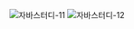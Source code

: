 ![자바스터디-11](https://user-images.githubusercontent.com/63386322/155916503-215673e1-66a3-4489-aaa3-4eff96f38149.jpg)
![자바스터디-12](https://user-images.githubusercontent.com/63386322/155916516-79f86d0e-483e-4458-9838-ac6adf3c782d.jpg)
